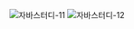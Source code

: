 ![자바스터디-11](https://user-images.githubusercontent.com/63386322/155916503-215673e1-66a3-4489-aaa3-4eff96f38149.jpg)
![자바스터디-12](https://user-images.githubusercontent.com/63386322/155916516-79f86d0e-483e-4458-9838-ac6adf3c782d.jpg)
